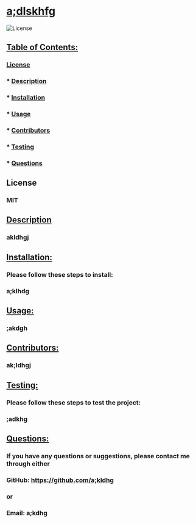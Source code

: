 
  # <u>a;dlskhfg</u>

  ![License](https://img.shields.io/badge/License-MIT-green.svg) 
  

  ## <u>Table of Contents:</u>
  ### [License](#license)
  ### * [Description](#description)
  ### * [Installation](#install)
  ### * [Usage](#usage)
  ### * [Contributors](#contributors)
  ### * [Testing](#testing)
  ### * [Questions](#questions)

  ## License
  ### MIT

  ## <u>Description</u>
  ### akldhgj

  ## <u>Installation:</u>
  ### Please follow these steps to install:
  ### a;klhdg

  ## <u>Usage:</u>
  ### ;akdgh

  ## <u>Contributors:</u> 
  ### ak;ldhgj

  ## <u>Testing:</u>
  ### Please follow these steps to test the project:
  ### ;adkhg

  ## <u>Questions:</u> 
  ### If you have any questions or suggestions, please contact me through either
  ### GitHub: https://github.com/a;kldhg
  ### or
  ### Email: a;kdhg
